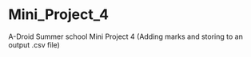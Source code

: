 # Mini_Project_4
A-Droid Summer school Mini Project 4 (Adding marks and storing to an output .csv file)
